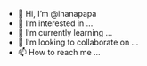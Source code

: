 - 👋 Hi, I’m @ihanapapa
- 👀 I’m interested in ...
- 🌱 I’m currently learning ...
- 💞️ I’m looking to collaborate on ...
- 📫 How to reach me ...

<!---
ihanapapa/ihanapapa is a ✨ special ✨ repository because its `README.md` (this file) appears on your GitHub profile.
You can click the Preview link to take a look at your changes.
--->
